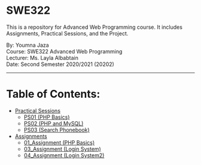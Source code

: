# SWE322
This is a repository for Advanced Web Programming course. It includes Assignments, Practical Sessions, and the Project. 
  
By: Youmna Jaza  
Course: SWE322 Advanced Web Programming  
Lecturer: Ms. Layla Albabtain  
Date: Second Semester 2020/2021 (20202)
***
# Table of Contents:
* [Practical Sessions](https://github.com/Yomna-J/YoumnaJaza-SWE322/tree/main/Practical%20Sessions)
    - [PS01 (PHP Basics)](https://github.com/Yomna-J/YoumnaJaza-SWE322/blob/main/Practical%20Sessions/PS_01_YoumnaJaza_201812214.php)
    - [PS02 (PHP and MySQL)](https://github.com/Yomna-J/YoumnaJaza-SWE322/tree/main/Practical%20Sessions/PS_02)  
    - [PS03 (Search Phonebook)](https://github.com/Yomna-J/YoumnaJaza-SWE322/tree/main/Practical%20Sessions/PS_03)
* [Assignments](https://github.com/Yomna-J/YoumnaJaza-SWE322/tree/main/Assignments)
    - [01_Assignment (PHP Basics)](https://github.com/Yomna-J/YoumnaJaza-SWE322/blob/main/Assignments/01_Assignment.php)
    - [03_Assignment (Login System)](https://github.com/Yomna-J/YoumnaJaza-SWE322/tree/main/Assignments/A03)
    - [04_Assignment (Login System2)](https://github.com/Yomna-J/YoumnaJaza-SWE322/tree/main/Assignments/A04)
  
